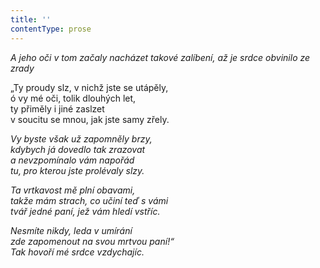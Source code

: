 ```yaml
---
title: ''
contentType: prose
---
```


<section>

_A jeho oči v tom začaly nacházet takové zalíbení, až je srdce obvinilo ze zrady_

</section>

<section>

„Ty proudy slz, v nichž jste se utápěly,  
ó vy mé oči, tolik dlouhých let,  
ty přiměly i jiné zaslzet  
v soucitu se mnou, jak jste samy zřely.

_Vy byste však už zapomněly brzy,  
kdybych já dovedlo tak zrazovat  
a nevzpomínalo vám napořád  
tu, pro kterou jste prolévaly slzy._

</section>

<section>

_Ta vrtkavost mě plní obavami,  
takže mám strach, co učiní teď s vámi  
tvář jedné paní, jež vám hledí vstříc._

</section>

<section>

_Nesmíte nikdy, leda v umírání  
zde zapomenout na svou mrtvou paní!“  
Tak hovoří mé srdce vzdychajíc._

</section>
